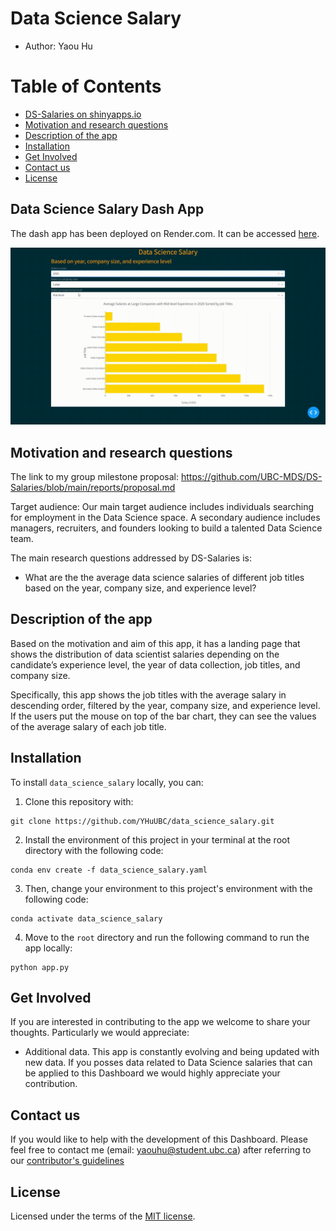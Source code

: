 # Data Science Salary

-   Author: Yaou Hu

# Table of Contents


-   [DS-Salaries on shinyapps.io](#DS-Salaries-on-shinyapps)
-   [Motivation and research questions](#Motivation-and-research-questions)
-   [Description of the app](#Description-of-the-app)
-   [Installation](#Installation)
-   [Get Involved](#Get-Involved)
-   [Contact us](#Contact-us)
-   [License](#license)

## Data Science Salary Dash App

The dash app has been deployed on Render.com. It can be accessed [here](https://data-science-salary.onrender.com/).

![](img/demo.gif)

## Motivation and research questions

The link to my group milestone proposal: https://github.com/UBC-MDS/DS-Salaries/blob/main/reports/proposal.md

Target audience: Our main target audience includes individuals searching for employment in the Data Science space. A secondary audience includes managers, recruiters, and founders looking to build a talented Data Science team.

The main research questions addressed by DS-Salaries is:

-   What are the the average data science salaries of different job titles based on the year, company size, and experience level?

## Description of the app

Based on the motivation and aim of this app, it has a landing page that shows the distribution of data scientist salaries depending on the candidate’s experience level, the year of data collection, job titles, and company size.

Specifically, this app shows the job titles with the average salary in descending order, filtered by the year, company size, and experience level. If the users put the mouse on top of the bar chart, they can see the values of the average salary of each job title. 

## Installation

To install `data_science_salary` locally, you can:

1. Clone this repository with:

```
git clone https://github.com/YHuUBC/data_science_salary.git
```

2. Install the environment of this project in your terminal at the root directory with the following code:

```
conda env create -f data_science_salary.yaml
```
3. Then, change your environment to this project's environment with the following code:
```
conda activate data_science_salary
```
4. Move to the `root` directory and run the following command to run the app locally:

```{Python}
python app.py
```

## Get Involved

If you are interested in contributing to the app we welcome to share your thoughts. Particularly we would appreciate:

-   Additional data. This app is constantly evolving and being updated with new data. If you posses data related to Data Science salaries that can be applied to this Dashboard we would highly appreciate your contribution.

## Contact us

If you would like to help with the development of this Dashboard. Please feel free to contact me (email: yaouhu@student.ubc.ca) after referring to our [contributor's guidelines](CONTRIBUTING.md)

## License

Licensed under the terms of the [MIT license](LICENSE).
